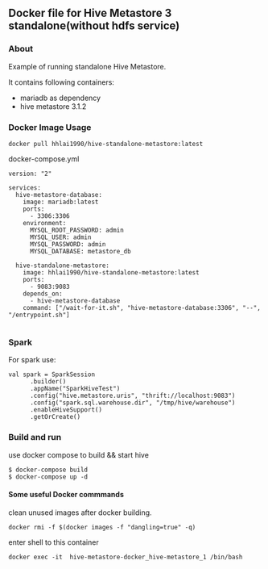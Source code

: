## Docker file for Hive Metastore 3 standalone(without hdfs service)

### About

Example of running standalone Hive Metastore.

It contains following containers:
- mariadb as dependency
- hive metastore  3.1.2

### Docker Image Usage
```
docker pull hhlai1990/hive-standalone-metastore:latest
```

docker-compose.yml
```
version: "2"

services:
  hive-metastore-database:
    image: mariadb:latest
    ports:
      - 3306:3306
    environment:
      MYSQL_ROOT_PASSWORD: admin
      MYSQL_USER: admin
      MYSQL_PASSWORD: admin
      MYSQL_DATABASE: metastore_db  
   
  hive-standalone-metastore:
    image: hhlai1990/hive-standalone-metastore:latest
    ports:
      - 9083:9083
    depends_on:
      - hive-metastore-database   
    command: ["/wait-for-it.sh", "hive-metastore-database:3306", "--", "/entrypoint.sh"]
  

```

### Spark

For spark use:

```
val spark = SparkSession
      .builder()
      .appName("SparkHiveTest")
      .config("hive.metastore.uris", "thrift://localhost:9083")
      .config("spark.sql.warehouse.dir", "/tmp/hive/warehouse")
      .enableHiveSupport()
      .getOrCreate()
```

### Build and run

use docker compose to build && start hive

```
$ docker-compose build
$ docker-compose up -d
```

#### Some useful Docker commmands
clean unused images after docker building.
```
docker rmi -f $(docker images -f "dangling=true" -q)
```

enter shell to this container 
```
docker exec -it  hive-metastore-docker_hive-metastore_1 /bin/bash
```